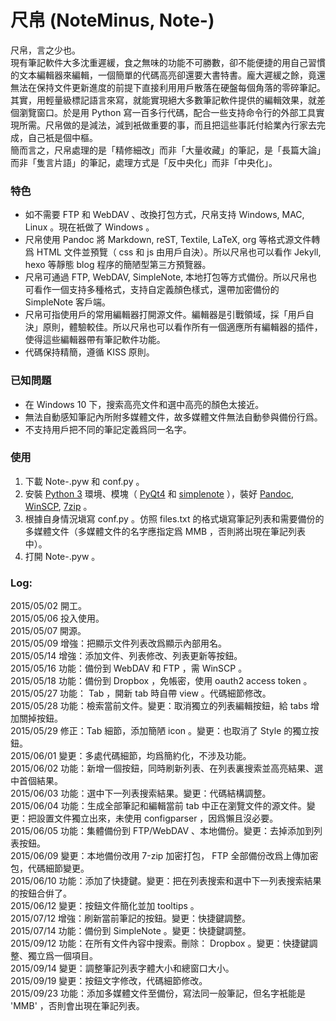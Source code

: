 # 尺帛 (NoteMinus, Note-)
尺帛，言之少也。  
現有筆記軟件大多沈重遲緩，食之無味的功能不可勝數，卻不能便捷的用自己習慣的文本編輯器來編輯，一個簡單的代碼高亮卻還要大書特書。龐大遲緩之餘，竟還無法在保持文件更新進度的前提下直接利用用戶散落在硬盤每個角落的零碎筆記。其實，用輕量級標記語言來寫，就能實現絕大多數筆記軟件提供的編輯效果，就差個瀏覽窗口。於是用 Python 寫一百多行代碼，配合一些支持命令行的外部工具實現所需。尺帛做的是減法，減到衹做重要的事，而且把這些事託付給業內行家去完成，自己衹是個中樞。  
簡而言之，尺帛處理的是「精修細改」而非「大量收藏」的筆記，是「長篇大論」而非「隻言片語」的筆記，處理方式是「反中央化」而非「中央化」。  

### 特色
* 如不需要 FTP 和 WebDAV 、改換打包方式，尺帛支持 Windows, MAC, Linux 。現在衹做了 Windows 。
* 尺帛使用 Pandoc 將 Markdown, reST, Textile, LaTeX, org 等格式源文件轉爲 HTML 文件並預覽（ css 和 js 由用戶自決）。所以尺帛也可以看作 Jekyll, hexo 等靜態 blog 程序的簡陋型第三方預覽器。
* 尺帛可通過 FTP, WebDAV, SimpleNote, 本地打包等方式備份。所以尺帛也可看作一個支持多種格式，支持自定義顏色樣式，還帶加密備份的 SimpleNote 客戶端。
* 尺帛可指使用戶的常用編輯器打開源文件。編輯器是引戰領域，採「用戶自決」原則，體驗較佳。所以尺帛也可以看作所有一個適應所有編輯器的插件，使得這些編輯器帶有筆記軟件功能。
* 代碼保持精簡，遵循 KISS 原則。

### 已知問題
* 在 Windows 10 下，搜索高亮文件和選中高亮的顏色太接近。
* 無法自動感知筆記內所附多媒體文件，故多媒體文件無法自動參與備份行爲。
* 不支持用戶把不同的筆記定義爲同一名字。

### 使用
1. 下載 Note-.pyw 和 conf.py 。
2. 安裝 [Python 3](https://www.python.org/downloads/) 環境、模塊（ [PyQt4](https://www.riverbankcomputing.com/software/pyqt/download) 和 [simplenote](https://github.com/mrtazz/simplenote.py) ），裝好 [Pandoc](https://github.com/jgm/pandoc/releases/latest), [WinSCP](https://winscp.net/eng/download.php), [7zip](http://www.7-zip.org/download.html) 。
3. 根據自身情況塡寫 conf.py 。仿照 files.txt 的格式塡寫筆記列表和需要備份的多媒體文件（多媒體文件的名字應指定爲 MMB ，否則將出現在筆記列表中）。
4. 打開 Note-.pyw 。

### Log:
2015/05/02 開工。  
2015/05/06 投入使用。  
2015/05/07 開源。  
2015/05/09 增強：把顯示文件列表改爲顯示內部用名。  
2015/05/14 增強：添加文件、列表修改、列表更新等按鈕。  
2015/05/16 功能：備份到 WebDAV 和 FTP ，需 WinSCP 。  
2015/05/18 功能：備份到 Dropbox ，免帳密，使用 oauth2 access token 。  
2015/05/27 功能： Tab ，開新 tab 時自帶 view 。代碼細節修改。  
2015/05/28 功能：檢索當前文件。變更：取消獨立的列表編輯按鈕，給 tabs 增加關掉按鈕。  
2015/05/29 修正：Tab 細節，添加簡陋 icon 。變更：也取消了 Style 的獨立按鈕。  
2015/06/01 變更：多處代碼細節，均爲簡約化，不涉及功能。  
2015/06/02 功能：新增一個按鈕，同時刷新列表、在列表裏搜索並高亮結果、選中首個結果。  
2015/06/03 功能：選中下一列表搜索結果。變更：代碼結構調整。  
2015/06/04 功能：生成全部筆記和編輯當前 tab 中正在瀏覽文件的源文件。變更：把設置文件獨立出來，未使用 configparser ，因爲懶且沒必要。  
2015/06/05 功能：集體備份到 FTP/WebDAV 、本地備份。變更：去掉添加到列表按鈕。  
2015/06/09 變更：本地備份改用 7-zip 加密打包， FTP 全部備份改爲上傳加密包，代碼細節變更。  
2015/06/10 功能：添加了快捷鍵。變更：把在列表搜索和選中下一列表搜索結果的按鈕合倂了。  
2015/06/12 變更：按鈕文件簡化並加 tooltips 。  
2015/07/12 增強：刷新當前筆記的按鈕。變更：快捷鍵調整。  
2015/07/14 功能：備份到 SimpleNote 。變更：快捷鍵調整。  
2015/09/12 功能：在所有文件內容中搜索。刪除： Dropbox 。變更：快捷鍵調整、獨立爲一個項目。  
2015/09/14 變更：調整筆記列表字體大小和總窗口大小。  
2015/09/19 變更：按鈕文字修改，代碼細節修改。  
2015/09/23 功能：添加多媒體文件至備份，寫法同一般筆記，但名字衹能是 'MMB' ，否則會出現在筆記列表。